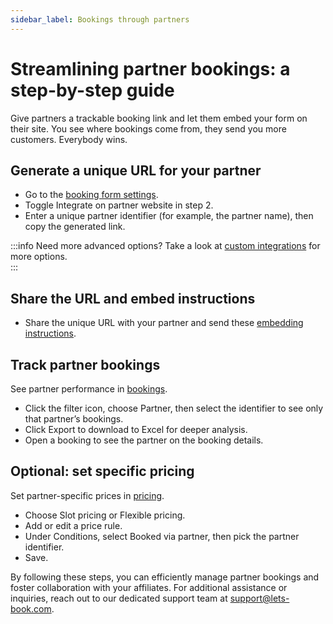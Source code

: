 ```yaml
---
sidebar_label: Bookings through partners
---
```


# Streamlining partner bookings: a step-by-step guide

Give partners a trackable booking link and let them embed your form on their site. You see where bookings come from, they send you more customers. Everybody wins.

## Generate a unique URL for your partner

- Go to the [booking form settings](https://dashboard.letsbook.app/booking-form/integration-instructions).
- Toggle Integrate on partner website in step 2.
- Enter a unique partner identifier (for example, the partner name), then copy the generated link.

:::info
Need more advanced options? Take a look at [custom integrations](./advanced-integration.md) for more options.  
:::

## Share the URL and embed instructions

- Share the unique URL with your partner and send these [embedding instructions](../settings/booking-form/add-to-website.mdx).

## Track partner bookings

See partner performance in [bookings](https://dashboard.letsbook.app/bookings).

- Click the filter icon, choose Partner, then select the identifier to see only that partner’s bookings.
- Click Export to download to Excel for deeper analysis.
- Open a booking to see the partner on the booking details.

## Optional: set specific pricing

Set partner-specific prices in [pricing](https://dashboard.letsbook.app/pricing).

- Choose Slot pricing or Flexible pricing.
- Add or edit a price rule.
- Under Conditions, select Booked via partner, then pick the partner identifier.
- Save.

By following these steps, you can efficiently manage partner bookings and foster collaboration with your affiliates. For additional assistance or inquiries, reach out to our dedicated support team at support@lets-book.com.
